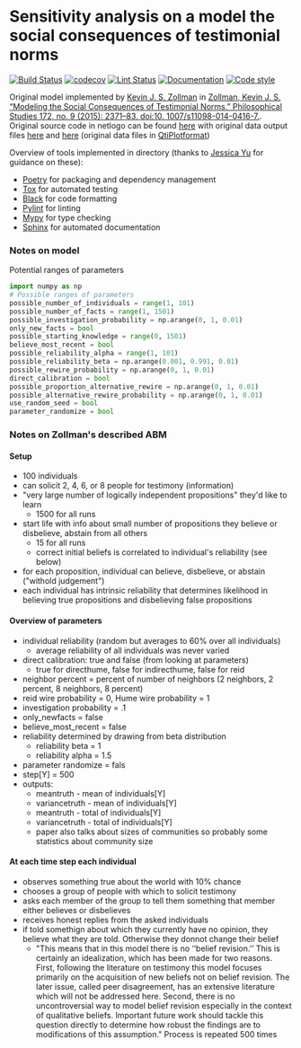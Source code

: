 # Sensitivity analysis on a model the social consequences of testimonial norms

[![Build Status](https://github.com/Jannetty/science_cliques/workflows/build/badge.svg)](https://github.com/Jannetty/science_cliques/actions?query=workflow%3Abuild)
[![codecov](https://codecov.io/gh/Jannetty/science_cliques/branch/main/graph/badge.svg?token=p46b5eTAyy)](https://codecov.io/gh/Jannetty/science_cliques)
[![Lint Status](https://github.com/Jannetty/science_cliques/workflows/lint/badge.svg)](https://github.com/Jannetty/science_cliques/actions?query=workflow%3Alint)
[![Documentation](https://github.com/Jannetty/science_cliques/workflows/documentation/badge.svg)](https://jannetty.github.io/science_cliques/)
[![Code style](https://img.shields.io/badge/code%20style-black-000000.svg)](https://github.com/psf/black)

Original model implemented by [Kevin J. S. Zollman](https://www.kevinzollman.com/) in [Zollman, Kevin J. S. “Modeling the Social Consequences of 
Testimonial Norms.” Philosophical Studies 172, no. 9 (2015): 2371–83. doi:10.
1007/s11098-014-0416-7.](https://www.kevinzollman.com/uploads/5/0/3/6/50361245/zollman_-_modeling_the_social_consequence_of_testimonial_norms.pdf).
Original source code in netlogo can be found [here](https://www.kevinzollman.com/uploads/5/0/3/6/50361245/sciencecliquesv2.nlogo)
with original data output files [here](https://www.kevinzollman.com/uploads/5/0/3/6/50361245/testimonydata.qti) and [here](https://www.kevinzollman.com/uploads/5/0/3/6/50361245/polymorphictestimony.qti) 
(original data files in [QtiPlotformat](http://www.qtiplot.com/))

Overview of tools implemented in directory (thanks to [Jessica Yu](https://github.com/jessicasyu) for guidance on these):
- [Poetry](https://python-poetry.org/) for packaging and dependency management
- [Tox](https://tox.readthedocs.io/en/latest/) for automated testing
- [Black](https://black.readthedocs.io/en/stable/) for code formatting
- [Pylint](https://www.pylint.org/) for linting
- [Mypy](http://mypy-lang.org/) for type checking
- [Sphinx](https://www.sphinx-doc.org/) for automated documentation


### Notes on model

Potential ranges of parameters
```python
import numpy as np
# Possible ranges of parameters
possible_number_of_individuals = range(1, 101)
possible_number_of_facts = range(1, 1501)
possible_investigation_probability = np.arange(0, 1, 0.01)
only_new_facts = bool
possible_starting_knowledge = range(0, 1501)
believe_most_recent = bool
possible_reliability_alpha = range(1, 101)
possible_reliability_beta = np.arange(0.001, 0.991, 0.01)
possible_rewire_probability = np.arange(0, 1, 0.01)
direct_calibration = bool
possible_proportion_alternative_rewire = np.arange(0, 1, 0.01)
possible_alternative_rewire_probability = np.arange(0, 1, 0.01)
use_random_seed = bool
parameter_randomize = bool
```

### Notes on Zollman's described ABM

#### Setup
- 100 individuals
- can solicit 2, 4, 6, or 8 people for testimony (information)
- "very large number of logically independent propositions" they'd like to learn
  - 1500 for all runs
- start life with info about small number of propositions they believe or 
  disbelieve, abstain from all others
  - 15 for all runs
  - correct initial beliefs is correlated to individual's reliability (see 
    below)
- for each proposition, individual can believe, disbelieve, or abstain 
  ("withold judgement")
- each individual has intrinsic reliability that determines likelihood in 
  believing true propositions and disbelieving false propositions 

#### Overview of parameters
- individual reliability (random but averages to 60% over all individuals)
  - average reliability of all individuals was never varied
- direct calibration: true and false (from looking at parameters)
  - true for directhume, false for indirecthume, false for reid
- neighbor percent = percent of number of neighbors (2 neighbors, 2 percent,
   8 neighbors, 8 percent)
- reid wire probability = 0, Hume wire probability = 1
- investigation probability = .1
- only_newfacts = false
- believe_most_recent = false
- reliability determined by drawing from beta distribution
  - reliability beta = 1
  - reliability alpha = 1.5
- parameter randomize = fals
- step[Y] = 500
- outputs:
  - meantruth - mean of individuals[Y]
  - variancetruth - mean of individuals[Y]
  - meantruth - total of individuals[Y]
  - variancetruth - total of individuals[Y]
  - paper also talks about sizes of communities so probably some statistics 
    about community size
  
#### At each time step each individual
- observes something true about the world with 10% chance
- chooses a group of people with which to solicit testimony
- asks each member of the group to tell them something that member either 
  believes or disbelieves
- receives honest replies from the asked individuals
- if told somethign about which they currently have no opinion, they believe 
  what they are told. Otherwise they donnot change their belief
  - "This means that in this model there is no ‘‘belief revision.’’ This is certainly an idealization, which has been made for two reasons. First, following the literature on testimony this model focuses primarily on the acquisition of new beliefs not on belief revision. The later issue, called peer disagreement, has an extensive literature which will not be addressed here. Second, there is no uncontroversial way to model belief revision especially in the context of qualitative beliefs. Important future work should tackle this question directly to determine how robust the findings are to modifications of this assumption."
Process is repeated 500 times
